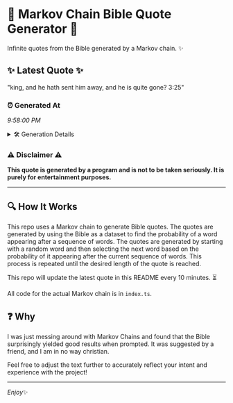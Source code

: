 # 📖 Markov Chain Bible Quote Generator 📖

Infinite quotes from the Bible generated by a Markov chain. ✨

## ✨ Latest Quote ✨
"king, and he hath sent him away, and he is quite gone? 3:25"

### ⏰ Generated At
*9:58:00 PM*

<details>
    <summary>🛠️ Generation Details</summary>
    <p>
        <strong>🌱 Seed:</strong> king,<br>
        <strong>🔄 Iterations:</strong> 12<br>
        <strong>📜 Context History:</strong><br>[ king, ]: and<br>[ king,, and ]: he<br>[ king,, and, he ]: hath<br>[ king,, and, he, hath ]: sent<br>[ king,, and, he, hath, sent ]: him<br>[ king,, and, he, hath, sent, him ]: away,<br>[ and, he, hath, sent, him, away, ]: and<br>[ he, hath, sent, him, away,, and ]: he<br>[ hath, sent, him, away,, and, he ]: is<br>[ sent, him, away,, and, he, is ]: quite<br>[ him, away,, and, he, is, quite ]: gone?<br>[ away,, and, he, is, quite, gone? ]: 3:25<br>
    </p>
</details>

### ⚠️ Disclaimer ⚠️
**This quote is generated by a program and is not to be taken seriously. It is purely for entertainment purposes.**

---

## 🔍 How It Works

This repo uses a Markov chain to generate Bible quotes. The quotes are generated by using the Bible as a dataset to find the probability of a word appearing after a sequence of words. The quotes are generated by starting with a random word and then selecting the next word based on the probability of it appearing after the current sequence of words. This process is repeated until the desired length of the quote is reached.

This repo will update the latest quote in this README every 10 minutes. ⏳

All code for the actual Markov chain is in `index.ts`.

## ❓ Why

I was just messing around with Markov Chains and found that the Bible surprisingly yielded good results when prompted. 
It was suggested by a friend, and I am in no way christian.

Feel free to adjust the text further to accurately reflect your intent and experience with the project!

---

*Enjoy*✨
